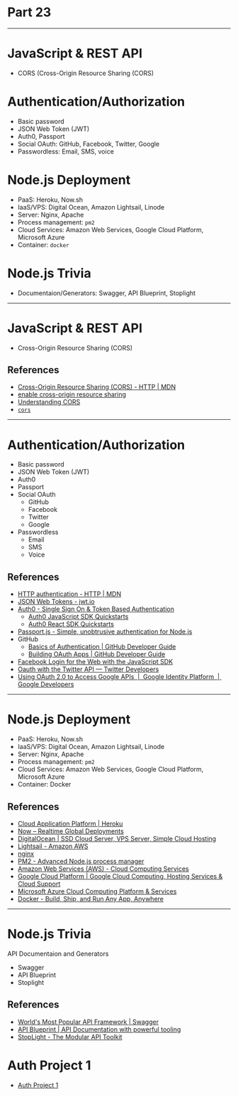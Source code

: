 # Part 23

---

# JavaScript & REST API

- CORS (Cross-Origin Resource Sharing (CORS)

# Authentication/Authorization

- Basic password
- JSON Web Token (JWT)
- Auth0, Passport
- Social OAuth: GitHub, Facebook, Twitter, Google
- Passwordless: Email, SMS, voice

# Node.js Deployment

- PaaS: Heroku, Now.sh
- IaaS/VPS: Digital Ocean, Amazon Lightsail, Linode
- Server: Nginx, Apache
- Process management: `pm2`
- Cloud Services: Amazon Web Services, Google Cloud Platform, Microsoft Azure
- Container: `docker`

# Node.js Trivia

- Documentaion/Generators: Swagger, API Blueprint, Stoplight

---

# JavaScript & REST API

- Cross-Origin Resource Sharing (CORS)

## References

- [Cross-Origin Resource Sharing (CORS) - HTTP | MDN](https://developer.mozilla.org/en-US/docs/Web/HTTP/CORS)
- [enable cross-origin resource sharing](https://enable-cors.org)
- [Understanding CORS](https://spring.io/understanding/CORS)
- [`cors`](https://npm.im/cors)

---

# Authentication/Authorization

- Basic password
- JSON Web Token (JWT)
- Auth0
- Passport
- Social OAuth
  - GitHub
  - Facebook
  - Twitter
  - Google
- Passwordless
  - Email
  - SMS
  - Voice

## References

- [HTTP authentication - HTTP | MDN](https://developer.mozilla.org/en-US/docs/Web/HTTP/Authentication)
- [JSON Web Tokens - jwt.io](https://jwt.io)
- [Auth0 - Single Sign On & Token Based Authentication](https://auth0.com)
  - [Auth0 JavaScript SDK Quickstarts](https://auth0.com/docs/quickstart/spa/vanillajs)
  - [Auth0 React SDK Quickstarts](https://auth0.com/docs/quickstart/spa/react)
- [Passport.js - Simple, unobtrusive authentication for Node.js](http://www.passportjs.org)
- GitHub
  - [Basics of Authentication | GitHub Developer Guide](https://developer.github.com/v3/guides/basics-of-authentication/)
  - [Building OAuth Apps | GitHub Developer Guide](https://developer.github.com/apps/building-oauth-apps/)
- [Facebook Login for the Web with the JavaScript SDK](https://developers.facebook.com/docs/facebook-login/web)
- [Oauth with the Twitter API — Twitter Developers](https://developer.twitter.com/en/docs/basics/authentication/overview/oauth)
- [Using OAuth 2.0 to Access Google APIs  |  Google Identity Platform  |  Google Developers](https://developers.google.com/identity/protocols/OAuth2)

---

# Node.js Deployment

- PaaS: Heroku, Now.sh
- IaaS/VPS: Digital Ocean, Amazon Lightsail, Linode
- Server: Nginx, Apache
- Process management: `pm2`
- Cloud Services: Amazon Web Services, Google Cloud Platform, Microsoft Azure
- Container: Docker

## References

- [Cloud Application Platform | Heroku](https://www.heroku.com)
- [Now – Realtime Global Deployments](https://zeit.co/now)
- [DigitalOcean | SSD Cloud Server, VPS Server, Simple Cloud Hosting](https://www.digitalocean.com)
- [Lightsail - Amazon AWS](https://aws.amazon.com/lightsail)
- [nginx](http://nginx.org)
- [PM2 - Advanced Node.js process manager](http://pm2.keymetrics.io)
- [Amazon Web Services (AWS) - Cloud Computing Services](https://aws.amazon.com)
- [Google Cloud Platform | Google Cloud Computing, Hosting Services & Cloud Support](https://cloud.google.com)
- [Microsoft Azure Cloud Computing Platform & Services](https://azure.microsoft.com/en-us)
- [Docker - Build, Ship, and Run Any App, Anywhere](https://www.docker.com)

---

# Node.js Trivia

API Documentaion and Generators

- Swagger
- API Blueprint
- Stoplight

## References

- [World's Most Popular API Framework | Swagger](https://swagger.io)
- [API Blueprint | API Documentation with powerful tooling](https://apiblueprint.org)
- [StopLight - The Modular API Toolkit](https://stoplight.io)

# Auth Project 1

- [Auth Project 1](../../modules/auth-project-1/README.md)
